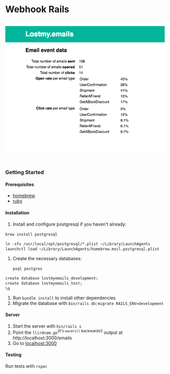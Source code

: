 # Webhook Rails

&nbsp;
![](/screenshot.png)

&nbsp;
### Getting Started

#### Prerequisites
- [homebrew](http://brew.sh/)
- [ruby](https://www.ruby-lang.org/en/)

#### Installation
1. Install and configure postgresql if you haven't already:

  `brew install postgresql`
  ```
  ln -sfv /usr/local/opt/postgresql/*.plist ~/Library/LaunchAgents
  launchctl load ~/Library/LaunchAgents/homebrew.mxcl.postgresql.plist
  ```

1. Create the necessary databases:

	`psql postgres`
  ```
  create database lostmyemails_development;
  create database lostmyemails_test;
  \q
  ```

1. Run `bundle install` to install other dependencies
1. Migrate the database with `bin/rails db:migrate RAILS_ENV=development`


#### Server
1. Start the server with `bin/rails s`
1. Point the `llirdnam.go`<sup>(it's `mandrill` backwards!)</sup> output at http://localhost:3000/emails
1. Go to [localhost:3000](http://localhost:3000)

#### Testing
Run tests with `rspec`
